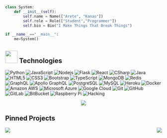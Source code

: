 ```python
class System:
    def __init__(self):
        self.name = Name(["Arete", "Kanao"])
        self.role = Role(["Student","Programmer"])
        self.bio = Bio("I Make Things That Break Things")

if __name__=="__main__":
    me=System()
```

## <img height="40" src="https://raw.githubusercontent.com/innng/innng/master/assets/kyubey.gif"/> Technologies
![Python](https://img.shields.io/badge/-Python-black?style=flat-square&logo=Python)
![JavaScript](https://img.shields.io/badge/-JavaScript-black?style=flat-square&logo=javascript)
![Nodejs](https://img.shields.io/badge/-Nodejs-green?style=flat-square&logo=Node.js)
![Flask](https://img.shields.io/badge/-Flask-black?style=flat-square&logo=Flask)
![React](https://img.shields.io/badge/-React-yellow?style=flat-square&logo=react)
![CSharp](https://img.shields.io/badge/-CSharp-18191C?style=flat-square&logo=csharp)
![Java](https://img.shields.io/badge/-java-E34A86?style=flat-square&logo=java)
![HTML5](https://img.shields.io/badge/-HTML5-E34F26?style=flat-square&logo=html5&logoColor=white)
![CSS3](https://img.shields.io/badge/-CSS3-1572B6?style=flat-square&logo=css3)
![Bootstrap](https://img.shields.io/badge/-Bootstrap-563D7C?style=flat-square&logo=bootstrap)
![TypeScript](https://img.shields.io/badge/-TypeScript-007ACC?style=flat-square&logo=typescript)
![MongoDB](https://img.shields.io/badge/-MongoDB-black?style=flat-square&logo=mongodb)
![Redis](https://img.shields.io/badge/-Redis-2F3136?style=flat-square&logo=Redis)
![GraphQL](https://img.shields.io/badge/-GraphQL-E10098?style=flat-square&logo=graphql)
![Apollo GraphQL](https://img.shields.io/badge/-Apollo%20GraphQL-311C87?style=flat-square&logo=apollo-graphql)
![PostgreSQL](https://img.shields.io/badge/-PostgreSQL-336791?style=flat-square&logo=postgresql)
![MySQL](https://img.shields.io/badge/-MySQL-black?style=flat-square&logo=mysql)
![Heroku](https://img.shields.io/badge/-Heroku-430098?style=flat-square&logo=heroku)
![Docker](https://img.shields.io/badge/-Docker-blue?style=flat-square&logo=docker&logoColor=white)
![Amazon AWS](https://img.shields.io/badge/Amazon%20AWS-232F3E?style=flat-square&logo=amazon-aws)
![Microsoft Azure](https://img.shields.io/badge/Microsoft%20Azure-232F7E?style=flat-square&logo=microsoft-azure)
![Google Cloud](https://img.shields.io/badge/Google%20Cloud-black?style=flat-square&logo=google-cloud)
![Git](https://img.shields.io/badge/-Git-black?style=flat-square&logo=git)
![GitHub](https://img.shields.io/badge/-GitHub-181717?style=flat-square&logo=github)
![GitLab](https://img.shields.io/badge/-GitLab-FCA121?style=flat-square&logo=gitlab)
![BitBucket](https://img.shields.io/badge/-BitBucket-darkblue?style=flat-square&logo=bitbucket)
![Raspberry Pi](https://img.shields.io/badge/-Raspberry%20Pi-C51A4A?style=flat-square&logo=Raspberry-Pi)
![Hacking](https://img.shields.io/badge/-Hacking-9A3DAC?style=flat-square&logo=Hackaday)

<p align="center">
    <a href="">
        <img src="https://github-readme-stats.vercel.app/api/top-langs/?username=SecretsX&layout=compact&theme=dark&card_width=500" />
    </a>
</p>

## Pinned Projects

<p align="center">
    <a href="https://github.com/SecretsX/Venus">
        <img src="https://github-readme-stats.vercel.app/api/pin/?username=secretsx&repo=Venus&theme=dark&layout=compact" align="left" />
    </a>
    <a href="https://github.com/SecretsX/Whiz">
        <img src="https://github-readme-stats.vercel.app/api/pin/?username=secretsx&repo=Whiz&theme=dark&layout=compact" align="right"/>
    </a>
</p>
